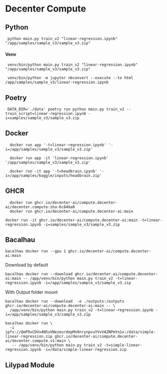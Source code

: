 # Decenter Compute

## Python

```
 python main.py train_v2 "linear-regression.ipynb" "/app/samples/sample_v3/sample_v3.zip"
```

#### Venv

```
 venv/bin/python main.py train_v2 "linear-regression.ipynb" "/app/samples/sample_v3/sample_v3.zip"

 venv/bin/python -m jupyter nbconvert --execute --to html  /app/samples/sample_v3/linear-regression.ipynb
```

## Poetry

```
 DATA_DIR='./data' poetry run python main.py train_v2 --train_script=linear-regression.ipynb -i=samples/sample_v3/sample_v3.zip
```

## Docker

```
  docker run app '-t=linear-regression.ipynb' '-i=/app/samples/sample_v3/sample_v3.zip'

  docker run app -it 'linear-regression.ipynb' '/app/samples/sample_v3/sample_v3.zip'

  docker run -it app '-t=headbrain.ipynb' '-i=/app/samples/kaggle/inputs/headbrain.zip'

```

## GHCR

```
  docker run ghcr.io/decenter-ai/compute.decenter-ai/decenter.compute:sha-6c846a0
  docker run ghcr.io/decenter-ai/compute.decenter-ai:main

```

```
docker run -it ghcr.io/decenter-ai/compute.decenter-ai:main -t=linear-regression.ipynb -i=samples/sample_v3/sample_v3.zip

```

## Bacalhau

<!-- 
	bacalhau docker run --gpu 1 ghcr.io/bacalhau-project/examples/stable-diffusion-gpu:0.0.1 -- python main.py --o ./outputs --p "cod swimming through data"
 -->

```
bacalhau docker run --gpu 1 ghcr.io/decenter-ai/compute.decenter-ai:main
```

Download by default

```
bacalhau docker run --download ghcr.io/decenter-ai/compute.decenter-ai:main -- /app/venv/bin/python main.py train_v2 -t=linear-regression.ipynb -i=/app/samples/sample_v3/sample_v3.zip
```

With Output folder mount

```
bacalhau docker run --download  -o ./outputs:/outputs  ghcr.io/decenter-ai/compute.decenter-ai:main -- \
  /app/venv/bin/python main.py train_v2 -t=linear-regression.ipynb -i=/app/samples/sample_v3/sample_v3.zip
```

```
bacalhau docker run \
  -i ipfs://QmP9xCDVx4N5uVNezeurdepMn9nrynpvuYVvVAZNPmYn1x:/data/simple-linear-regression.zip ghcr.io/decenter-ai/compute.decenter-ai/decenter.compute.v1:main \
   -- /app/venv/bin/python main.py train_v2 -t=simple-linear-regression.ipynb -i=/data/simple-linear-regression.zip
```

## Lilypad Module

```

```

